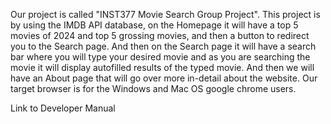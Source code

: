 Our project is called "INST377 Movie Search Group Project". This project is by using the IMDB API database, on the Homepage it will have a top 5 movies of 2024 and top 5 grossing movies, and then a button to redirect you to the Search page. And then on the Search page it will have a search bar where you will type your desired movie and as you are searching the movie it will display autofilled results of the typed movie. And then we will have an About page that will go over more in-detail about the website. Our target browser is for the Windows and Mac OS google chrome users.




Link to Developer Manual